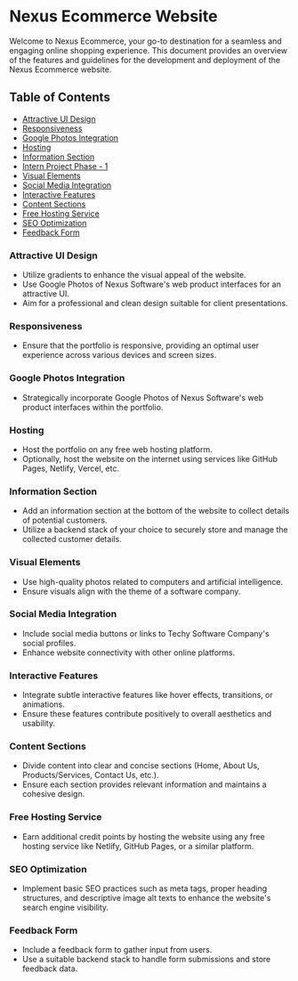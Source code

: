 # Nexus Ecommerce Website

Welcome to Nexus Ecommerce, your go-to destination for a seamless and engaging online shopping experience. This document provides an overview of the features and guidelines for the development and deployment of the Nexus Ecommerce website.

## Table of Contents
- [Attractive UI Design](#attractive-ui-design)
- [Responsiveness](#responsiveness)
- [Google Photos Integration](#google-photos-integration)
- [Hosting](#hosting)
- [Information Section](#information-section)
- [Intern Project Phase - 1](#intern-project-phase-1)
- [Visual Elements](#visual-elements)
- [Social Media Integration](#social-media-integration)
- [Interactive Features](#interactive-features)
- [Content Sections](#content-sections)
- [Free Hosting Service](#free-hosting-service)
- [SEO Optimization](#seo-optimization)
- [Feedback Form](#feedback-form)

### Attractive UI Design
- Utilize gradients to enhance the visual appeal of the website.
- Use Google Photos of Nexus Software's web product interfaces for an attractive UI.
- Aim for a professional and clean design suitable for client presentations.

### Responsiveness
- Ensure that the portfolio is responsive, providing an optimal user experience across various devices and screen sizes.

### Google Photos Integration
- Strategically incorporate Google Photos of Nexus Software's web product interfaces within the portfolio.

### Hosting
- Host the portfolio on any free web hosting platform.
- Optionally, host the website on the internet using services like GitHub Pages, Netlify, Vercel, etc.

### Information Section
- Add an information section at the bottom of the website to collect details of potential customers.
- Utilize a backend stack of your choice to securely store and manage the collected customer details.

### Visual Elements
- Use high-quality photos related to computers and artificial intelligence.
- Ensure visuals align with the theme of a software company.

### Social Media Integration
- Include social media buttons or links to Techy Software Company's social profiles.
- Enhance website connectivity with other online platforms.

### Interactive Features
- Integrate subtle interactive features like hover effects, transitions, or animations.
- Ensure these features contribute positively to overall aesthetics and usability.

### Content Sections
- Divide content into clear and concise sections (Home, About Us, Products/Services, Contact Us, etc.).
- Ensure each section provides relevant information and maintains a cohesive design.

### Free Hosting Service
- Earn additional credit points by hosting the website using any free hosting service like Netlify, GitHub Pages, or a similar platform.

### SEO Optimization
- Implement basic SEO practices such as meta tags, proper heading structures, and descriptive image alt texts to enhance the website's search engine visibility.

### Feedback Form
- Include a feedback form to gather input from users.
- Use a suitable backend stack to handle form submissions and store feedback data.
